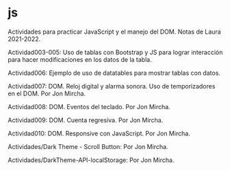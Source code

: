 # js

Actividades para practicar JavaScript y el manejo del DOM.
Notas de Laura 2021-2022.

Actividad003-005: Uso de tablas con Bootstrap y JS para lograr interacción para hacer modificaciones en los datos de la tabla.

Actividad006: Ejemplo de uso de datatables para mostrar tablas con datos.

Actividad007: DOM. Reloj digital y alarma sonora. Uso de temporizadores en el DOM. Por Jon Mircha.

Actividad008: DOM. Eventos del teclado. Por Jon Mircha.

Actividad009: DOM. Cuenta regresiva. Por Jon Mircha.

Actividad010: DOM. Responsive con JavaScript. Por Jon Mircha.

Actividades/Dark Theme - Scroll Button: Por Jon Mircha.

Actividades/DarkTheme-API-localStorage: Por Jon Mircha.
